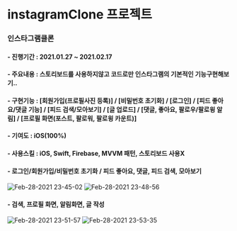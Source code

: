 # instagramClone 프로젝트

### 인스타그램클론 
#### - 진행기간 : 2021.01.27 ~ 2021.02.17
#### - 주요내용 : 스토리보드를 사용하지않고 코드로만 인스타그램의 기본적인 기능구현해보기..
#### - 구현기능 : [회원가입(프로필사진 등록)] / [비밀번호 초기화] / [로그인] / [피드 좋아요/댓글 기능] / [피드 검색/모아보기] / [글 업로드] / [댓글, 좋아요, 팔로우/팔로윙 알림] / [프로필 화면(포스트, 팔로워, 팔로윙 카운트)] 
#### - 기여도 : iOS(100%)
#### - 사용스킬 : iOS, Swift, Firebase, MVVM 패턴, 스토리보드 사용X

#### - 로그인/회원가입/비밀번호 초기화 / 피드 좋아요, 댓글, 피드 검색, 모아보기 
![Feb-28-2021 23-45-02](https://user-images.githubusercontent.com/55137069/109422477-0c11cc80-7a1f-11eb-9cad-3d910a69a631.gif)  ![Feb-28-2021 23-48-56](https://user-images.githubusercontent.com/55137069/109422617-a7a33d00-7a1f-11eb-9400-66e8573d75d7.gif)
#### - 검색, 프로필 화면, 알림화면, 글 작성
![Feb-28-2021 23-51-57](https://user-images.githubusercontent.com/55137069/109422747-42038080-7a20-11eb-95ac-deef5b24efa1.gif) ![Feb-28-2021 23-53-35](https://user-images.githubusercontent.com/55137069/109422755-492a8e80-7a20-11eb-8762-6cfdc34f0ed7.gif)

